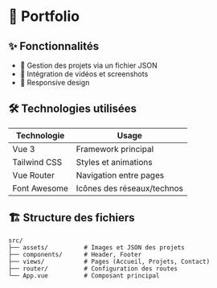 # 🌌 Portfolio

## ✨ Fonctionnalités
- 📁 Gestion des projets via un fichier JSON
- 🎥 Intégration de vidéos et screenshots
- 📱 Responsive design

## 🛠 Technologies utilisées
| Technologie       | Usage                          |
|-------------------|--------------------------------|
| Vue 3             | Framework principal            |
| Tailwind CSS      | Styles et animations           |
| Vue Router        | Navigation entre pages         |
| Font Awesome      | Icônes des réseaux/technos     |

## 🏗 Structure des fichiers
```
src/
├── assets/          # Images et JSON des projets
├── components/      # Header, Footer
├── views/           # Pages (Accueil, Projets, Contact)
├── router/          # Configuration des routes
└── App.vue          # Composant principal
```